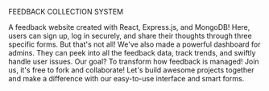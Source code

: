 FEEDBACK COLLECTION SYSTEM

A feedback website created with React, Express.js, and MongoDB! Here, users can sign up, log in securely, and share their thoughts through three specific forms. But that's not all! We've also made a powerful dashboard for admins. They can peek into all the feedback data, track trends, and swiftly handle user issues. Our goal? To transform how feedback is managed! Join us, it's free to fork and collaborate! Let's build awesome projects together and make a difference with our easy-to-use interface and smart forms.
